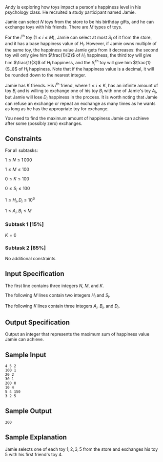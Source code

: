 Andy is exploring how toys impact a person's happiness level in his psychology class. He recruited a study participant named Jamie.

Jamie can select $N$ toys from the store to be his birthday gifts, and he can exchange toys with his friends. There are $M$ types of toys.

For the $i^\text{th}$ toy $(1 \le i \le M)$, Jamie can select at most $S_i$ of it from the store, and it has a base happiness value of $H_i$. However, if Jamie owns multiple of the same toy, the happiness value Jamie gets from it decreases: the second toy will only give him $\frac{1}{2}$ of $H_i$ happiness, the third toy will give him $\frac{1}{3}$ of $H_i$ happiness, and the $S_i^\text{th}$ toy will give him $\frac{1}{S_i}$ of $H_i$ happiness. Note that if the happiness value is a decimal, it will be rounded down to the nearest integer.

Jamie has $K$ friends. His $i^\text{th}$ friend, where $1 \le i \le K$, has an infinite amount of toy $B_i$ and is willing to exchange one of his toy $B_i$ with one of Jamie's toy $A_i$, but Jamie will lose $D_i$ happiness in the process. It is worth noting that Jamie can refuse an exchange or repeat an exchange as many times as he wants as long as he has the appropriate toy for exchange.

You need to find the maximum amount of happiness Jamie can achieve after some (possibly zero) exchanges.

## Constraints

For all subtasks:

$1 \le N \le 1\,000$

$1 \le M \le 100$

$0 \le K \le 100$

$0 \le S_i \le 100$

$1 \le H_i, D_i \le 10^6$

$1 \le A_i, B_i \le M$

### Subtask 1 [15%]

$K = 0$

### Subtask 2 [85%]

No additional constraints.

## Input Specification

The first line contains three integers $N$, $M$, and $K$.

The following $M$ lines contain two integers $H_i$ and $S_i$.

The following $K$ lines contain three integers $A_i$, $B_i$, and $D_i$.

## Output Specification

Output an integer that represents the maximum sum of happiness value Jamie can achieve.

## Sample Input
```
4 5 2
100 1
20 2
30 1
200 0
10 4
5 4 150
3 2 5
```

## Sample Output
```
200
```

## Sample Explanation

Jamie selects one of each toy $1, 2, 3, 5$ from the store and exchanges his toy $5$ with his first friend's toy $4$.

